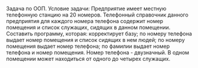 Задача по ООП. Условие задачи:
Предприятие имеет местную телефонную станцию на 20 номеров.
Телефонный справочник данного предприятия для каждого номера телефона
содержит номер помещения и список служащих, сидящих в данном помещении.
Составить программу, которая: корректирует базу; по номеру телефона выдает номер помещения и список сидящих в нем людей; по номеру помещения выдает номер телефона; по фамилии выдает номер телефона и номер помещения. Номер телефона - двузначный. В одном помещении может находиться от
одного до четырех служащих.  
